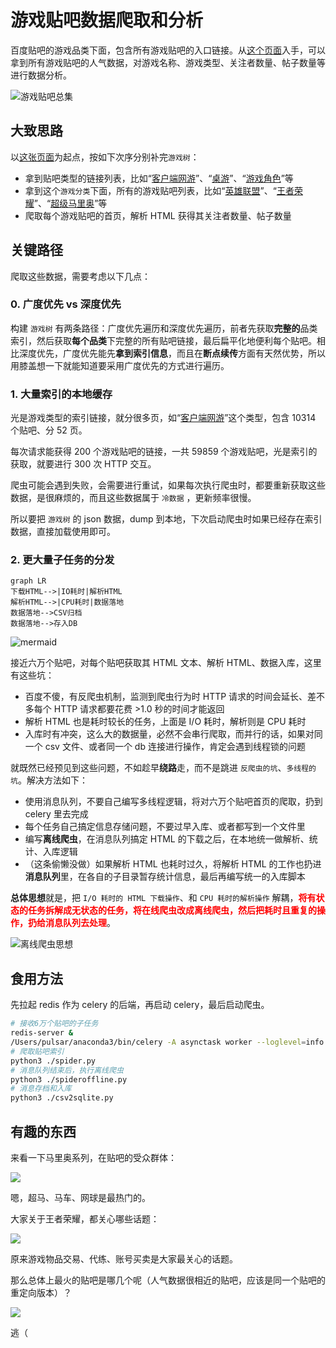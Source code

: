 # 游戏贴吧数据爬取和分析

百度贴吧的游戏品类下面，包含所有游戏贴吧的入口链接。从[这个页面](http://tieba.baidu.com/f/fdir?fd=%D3%CE%CF%B7&sd=%B5%E7%D7%D3%BE%BA%BC%BC%BC%B0%D1%A1%CA%D6)入手，可以拿到所有游戏贴吧的人气数据，对游戏名称、游戏类型、关注者数量、帖子数量等进行数据分析。

![游戏贴吧总集](https://ws4.sinaimg.cn/large/006tKfTcgy1g14pbtoy21j30ma0c3q5j.jpg)

## 大致思路

以[这张页面](http://tieba.baidu.com/f/fdir?fd=%D3%CE%CF%B7&sd=%B5%E7%D7%D3%BE%BA%BC%BC%BC%B0%D1%A1%CA%D6)为起点，按如下次序分别补完`游戏树`：

- 拿到贴吧类型的链接列表，比如“[客户端网游](http://tieba.baidu.com/f/fdir?fd=%D3%CE%CF%B7&sd=%BF%CD%BB%A7%B6%CB%CD%F8%D3%CE)”、“[桌游](http://tieba.baidu.com/f/fdir?fd=%D3%CE%CF%B7&sd=%D7%C0%D3%CE)”、“[游戏角色](http://tieba.baidu.com/f/fdir?fd=%D3%CE%CF%B7&sd=%D3%CE%CF%B7%BD%C7%C9%AB)”等
- 拿到这个`游戏分类`下面，所有的游戏贴吧列表，比如“[英雄联盟](https://tieba.baidu.com/f?kw=%E8%8B%B1%E9%9B%84%E8%81%94%E7%9B%9F&ie=utf-8)”、“[王者荣耀](https://tieba.baidu.com/f?kw=%E7%8E%8B%E8%80%85%E8%8D%A3%E8%80%80&ie=utf-8)”、“[超级马里奥](https://tieba.baidu.com/f?kw=%E8%B6%85%E7%BA%A7%E9%A9%AC%E9%87%8C%E5%A5%A5&ie=utf-8)”等
- 爬取每个游戏贴吧的首页，解析 HTML 获得其关注者数量、帖子数量

## 关键路径

爬取这些数据，需要考虑以下几点：

### 0. 广度优先 vs 深度优先

构建 `游戏树` 有两条路径：广度优先遍历和深度优先遍历，前者先获取**完整的**品类索引，然后获取**每个品类**下完整的所有贴吧链接，最后扁平化地便利每个贴吧。相比深度优先，广度优先能先**拿到索引信息**，而且在**断点续传**方面有天然优势，所以用膝盖想一下就能知道要采用广度优先的方式进行遍历。

### 1. 大量索引的本地缓存

光是游戏类型的索引链接，就分很多页，如“[客户端网游](http://tieba.baidu.com/f/fdir?fd=%D3%CE%CF%B7&sd=%BF%CD%BB%A7%B6%CB%CD%F8%D3%CE)”这个类型，包含 10314 个贴吧、分 52 页。

每次请求能获得 200 个游戏贴吧的链接，一共 59859 个游戏贴吧，光是索引的获取，就要进行 300 次 HTTP 交互。

爬虫可能会遇到失败，会需要进行重试，如果每次执行爬虫时，都要重新获取这些数据，是很麻烦的，而且这些数据属于 `冷数据` ，更新频率很慢。

所以要把 `游戏树` 的 json 数据，dump 到本地，下次启动爬虫时如果已经存在索引数据，直接加载使用即可。

### 2. 更大量子任务的分发

```mermaid
graph LR
下载HTML-->|IO耗时|解析HTML
解析HTML-->|CPU耗时|数据落地
数据落地-->CSV归档
数据落地-->存入DB
```

![mermaid](https://ws3.sinaimg.cn/large/006tKfTcgy1g14rcb4ljsj30hm0673yn.jpg)

接近六万个贴吧，对每个贴吧获取其 HTML 文本、解析 HTML、数据入库，这里有这些坑：

- 百度不傻，有反爬虫机制，监测到爬虫行为时 HTTP 请求的时间会延长、差不多每个 HTTP 请求都要花费 >1.0 秒的时间才能返回
- 解析 HTML 也是耗时较长的任务，上面是 I/O 耗时，解析则是 CPU 耗时
- 入库时有冲突，这么大的数据量，必然不会串行爬取，而并行的话，如果对同一个 csv 文件、或者同一个 db 连接进行操作，肯定会遇到线程锁的问题

就既然已经预见到这些问题，不如趁早**绕路**走，而不是跳进 `反爬虫的坑`、`多线程的坑`。解决方法如下：

- 使用消息队列，不要自己编写多线程逻辑，将对六万个贴吧首页的爬取，扔到 celery 里去完成
- 每个任务自己搞定信息存储问题，不要过早入库、或者都写到一个文件里
- 编写**离线爬虫**，在消息队列搞定 HTML 的下载之后，在本地统一做解析、统计、入库逻辑
- （这条偷懒没做）如果解析 HTML 也耗时过久，将解析 HTML 的工作也扔进**消息队列**里，在各自的子目录暂存统计信息，最后再编写统一的入库脚本

**总体思想**就是，把 `I/O 耗时的 HTML 下载操作`、和 `CPU 耗时的解析操作` 解耦，<font color="red">**将有状态的任务拆解成无状态的任务，将在线爬虫改成离线爬虫，然后把耗时且重复的操作，扔给消息队列去处理**</font>。


![离线爬虫思想](https://ws3.sinaimg.cn/large/006tKfTcgy1g14p593zi0j30gj08qq5i.jpg)

## 食用方法

先拉起 redis 作为 celery 的后端，再启动 celery，最后启动爬虫。

```bash
# 接收6万个贴吧的子任务
redis-server &
/Users/pulsar/anaconda3/bin/celery -A asynctask worker --loglevel=info
# 爬取贴吧索引
python3 ./spider.py
# 消息队列结束后，执行离线爬虫
python3 ./spideroffline.py
# 消息存档和入库
python3 ./csv2sqlite.py
```

## 有趣的东西

来看一下马里奥系列，在贴吧的受众群体：

![](https://ws4.sinaimg.cn/large/006tKfTcgy1g14qz492pyj30ls0n00x3.jpg)

嗯，超马、马车、网球是最热门的。

大家关于王者荣耀，都关心哪些话题：

![](https://ws4.sinaimg.cn/large/006tKfTcgy1g14qzurp1bj30qb0ly792.jpg)

原来游戏物品交易、代练、账号买卖是大家最关心的话题。

那么总体上最火的贴吧是哪几个呢（人气数据很相近的贴吧，应该是同一个贴吧的重定向版本）？

![](https://ws1.sinaimg.cn/large/006tKfTcgy1g14r40a91kj30ca0d5jsz.jpg)

逃（